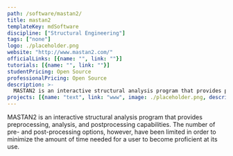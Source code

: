 ```yaml
---
path: /software/mastan2/
title: mastan2
templateKey: mdSoftware
discipline: ["Structural Engineering"]
tags: ["none"]
logo: ./placeholder.png
website: "http://www.mastan2.com/"
officialLinks: [{name: "", link: ""}]
tutorials: [{name: "", link: ""}]
studentPricing: Open Source
professionalPricing: Open Source
description: >-
  MASTAN2 is an interactive structural analysis program that provides preprocessing, analysis, and postprocessing capabilities. The number of pre- and post-processing options, however, have been limited in order to minimize the amount of time needed for a user to become proficient at its use.
projects: [{name: "text", link: "www", image: ./placeholder.png, description: "blah blah"}]
---
```


MASTAN2 is an interactive structural analysis program that provides preprocessing, analysis, and postprocessing capabilities. The number of pre- and post-processing options, however, have been limited in order to minimize the amount of time needed for a user to become proficient at its use.
